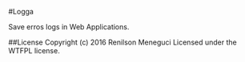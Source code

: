 #Logga

Save erros logs in Web Applications.


##License
Copyright (c) 2016 Renilson Meneguci Licensed under the WTFPL license.